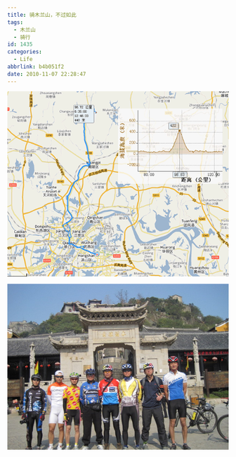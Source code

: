 ```yaml
---
title: 骑木兰山，不过如此
tags:
  - 木兰山
  - 骑行
id: 1435
categories:
  - Life
abbrlink: b4b051f2
date: 2010-11-07 22:28:47
---
```

![骑行轨迹](/images/2012/03/gps.gif)

![木兰山](/images/2010/11/IMG_1316.jpg)